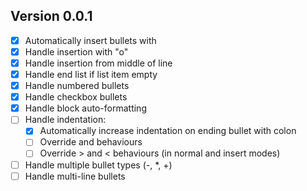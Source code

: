## Version 0.0.1

- [x] Automatically insert bullets with <CR>
- [x] Handle insertion with "o"
- [x] Handle insertion from middle of line
- [x] Handle end list if list item empty
- [x] Handle numbered bullets
- [x] Handle checkbox bullets
- [x] Handle block auto-formatting
- [ ] Handle indentation:
  - [x] Automatically increase indentation on ending bullet with colon
  - [ ] Override <C-t> and <C-r> behaviours
  - [ ] Override > and < behaviours (in normal and insert modes)
- [ ] Handle multiple bullet types (-, \*, +)
- [ ] Handle multi-line bullets
